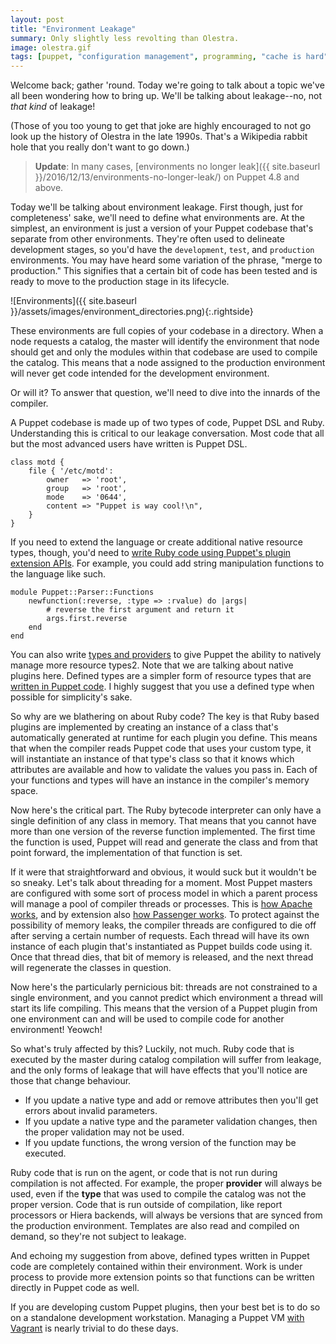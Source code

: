 ```yaml
---
layout: post
title: "Environment Leakage"
summary: Only slightly less revolting than Olestra.
image: olestra.gif
tags: [puppet, "configuration management", programming, "cache is hard"]
---
```

Welcome back; gather 'round. Today we're going to talk about a topic we've all
been wondering how to bring up. We'll be talking about leakage--no, not *that
kind* of leakage!

(Those of you too young to get that joke are highly encouraged to not go look up
the history of Olestra in the late 1990s. That's a Wikipedia rabbit hole that you
really don't want to go down.)

> **Update**: In many cases, [environments no longer leak]({{ site.baseurl }}/2016/12/13/environments-no-longer-leak/) on Puppet 4.8 and above.

Today we'll be talking about environment leakage. First though, just for
completeness' sake, we'll need to define what environments are. At the simplest,
an environment is just a version of your Puppet codebase that's separate from
other environments. They're often used to delineate development stages, so you'd
have the `development`, `test`, and `production` environments. You may have heard
some variation of the phrase, "merge to production." This signifies that a certain
bit of code has been tested and is ready to move to the production stage in its
lifecycle.

![Environments]({{ site.baseurl }}/assets/images/environment_directories.png){:.rightside}

These environments are full copies of your codebase in a directory. When a node
requests a catalog, the master will identify the environment that node should
get and only the modules within that codebase are used to compile the catalog.
This means that a node assigned to the production environment will never get
code intended for the development environment.

Or will it? To answer that question, we'll need to dive into the innards of the compiler.

A Puppet codebase is made up of two types of code, Puppet DSL and Ruby.
Understanding this is critical to our leakage conversation. Most code that all
but the most advanced users have written is Puppet DSL.

``` puppet
class motd {
    file { '/etc/motd':
        owner   => 'root',
        group   => 'root',
        mode    => '0644',
        content => "Puppet is way cool!\n",
    }
}
```

If you need to extend the language or create additional native resource types,
though, you'd need to [write Ruby code using Puppet's plugin extension APIs](https://docs.puppetlabs.com/guides/custom_functions.html).
For example, you could add string manipulation functions to the language like such.

``` puppet
module Puppet::Parser::Functions
    newfunction(:reverse, :type => :rvalue) do |args|
        # reverse the first argument and return it
        args.first.reverse
    end
end
```

You can also write [types and providers](https://docs.puppetlabs.com/guides/custom_types.html)
to give Puppet the ability to natively manage more resource types2. Note that we
are talking about native plugins here. Defined types are a simpler form of
resource types that are [written in Puppet code](https://docs.puppetlabs.com/puppet/latest/reference/lang_defined_types.html).
I highly suggest that you use a defined type when possible for simplicity's sake.

So why are we blathering on about Ruby code? The key is that Ruby based plugins
are implemented by creating an instance of a class that's automatically
generated at runtime for each plugin you define. This means that when the
compiler reads Puppet code that uses your custom type, it will instantiate an
instance of that type's class so that it knows which attributes are available
and how to validate the values you pass in. Each of your functions and types
will have an instance in the compiler's memory space.

Now here's the critical part. The Ruby bytecode interpreter can only have a
single definition of any class in memory. That means that you cannot have more
than one version of the reverse function implemented. The first time the
function is used, Puppet will read and generate the class and from that point
forward, the implementation of that function is set.

If it were that straightforward and obvious, it would suck but it wouldn't be so
sneaky. Let's talk about threading for a moment. Most Puppet masters are
configured with some sort of process model in which a parent process will manage
a pool of compiler threads or processes. This is [how Apache works](http://httpd.apache.org/docs/2.4/mpm.html),
and by extension also [how Passenger works](https://www.phusionpassenger.com/library/config/apache/optimization/#step-3-configure-passenger).
To protect against the possibility of memory leaks, the compiler threads are
configured to die off after serving a certain number of requests. Each thread
will have its own instance of each plugin that's instantiated as Puppet builds
code using it. Once that thread dies, that bit of memory is released, and the
next thread will regenerate the classes in question.

Now here's the particularly pernicious bit: threads are not constrained to a
single environment, and you cannot predict which environment a thread will start
its life compiling. This means that the version of a Puppet plugin from one
environment can and will be used to compile code for another environment!
Yeowch!

So what's truly affected by this? Luckily, not much. Ruby code that is executed
by the master during catalog compilation will suffer from leakage, and the only
forms of leakage that will have effects that you'll notice are those that change
behaviour.

* If you update a native type and add or remove attributes then you'll get errors about invalid parameters.
* If you update a native type and the parameter validation changes, then the proper validation may not be used.
* If you update functions, the wrong version of the function may be executed.

Ruby code that is run on the agent, or code that is not run during compilation
is not affected. For example, the proper **provider** will always be used, even
if the **type** that was used to compile the catalog was not the proper version.
Code that is run outside of compilation, like report processors or Hiera
backends, will always be versions that are synced from the production
environment. Templates are also read and compiled on demand, so they're not
subject to leakage.

And echoing my suggestion from above, defined types written in Puppet code are
completely contained within their environment. Work is under process to provide
more extension points so that functions can be written directly in Puppet code
as well.

If you are developing custom Puppet plugins, then your best bet is to do so on a
standalone development workstation. Managing a Puppet VM [with Vagrant](https://docs.vagrantup.com/v2/getting-started/)
is nearly trivial to do these days.
